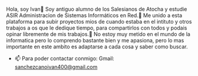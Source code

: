 Hola, soy Ivan👋
Soy antiguo alumno de los Salesianos de Atocha y estudie ASIR Administracion de Sistemas Informáticos en Red.🌱
Me unido a esta plataforma para subir proyectos mios de cuando estaba en el intituto y otros trabajos a os que le dedique tiempo, para compartirlos con todos y podais opinar libremente de mis trabajos.💞️
No estoy muy metido en el mundo de la informatica pero lo comprendo bastante bien y me apasiona, pero lo mas importante en este ambito es adaptarse a cada cosa y saber como buscar.
- 📫 Para poder contactar conmigo:
    Gmail: sanchezcanoivan400@gmail.com 
